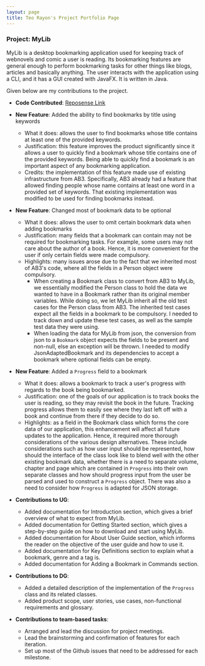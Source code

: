 ```yaml
---
layout: page
title: Teo Rayon's Project Portfolio Page
---
```


### Project: MyLib

MyLib is a desktop bookmarking application used for keeping track of webnovels and comic a user is reading. Its bookmarking features are general enough to perform bookmarking tasks for other things like blogs, articles and basically anything. The user interacts with the application using a CLI, and it has a GUI created with JavaFX. It is written in Java.

Given below are my contributions to the project.
* **Code Contributed**: [Reposense Link](https://nus-cs2103-ay2223s2.github.io/tp-dashboard/?search=CS2103T-T13-4&sort=groupTitle&sortWithin=title&timeframe=commit&mergegroup=&groupSelect=groupByRepos&breakdown=true&checkedFileTypes=docs~functional-code~test-code~other&since=2023-02-17&tabOpen=true&tabType=authorship&tabAuthor=NoyaRoeT&tabRepo=AY2223S2-CS2103T-T13-4%2Ftp%5Bmaster%5D&authorshipIsMergeGroup=false&authorshipFileTypes=docs~functional-code~test-code&authorshipIsBinaryFileTypeChecked=false&authorshipIsIgnoredFilesChecked=false)

* **New Feature**: Added the ability to find bookmarks by title using keywords
  * What it does: allows the user to find bookmarks whose title contains at least one of the provided keywords.
  * Justification: this feature improves the product significantly since it allows a user to quickly find a bookmark whose title contains one of the provided keywords. Being able to quickly find a bookmark is an important aspect of any bookmarking application.
  * Credits: the implementation of this feature made use of existing infrastructure from AB3. Specifically, AB3 already had a feature that allowed finding people whose name contains at least one word in a provided set of keywords. That existing implementation was modified to be used for finding bookmarks instead.

* **New Feature**: Changed most of bookmark data to be optional
  * What it does: allows the user to omit certain bookmark data when adding bookmarks
  * Justification: many fields that a bookmark can contain may not be required for bookmarking tasks. For example, some users may not care about the author of a book. Hence, it is more convenient for the user if only certain fields were made compulsory.
  * Highlights:  many issues arose due to the fact that we inherited most of AB3's code, where all the fields in a Person object were compulsory.
    * When creating a Bookmark class to convert from AB3 to MyLib, we essentially modified the Person class to hold the data we wanted to have in a Bookmark rather than its original member variables. While doing so, we let MyLib inherit all the old test cases for the Person class from AB3. The inherited test cases expect all the fields in a bookmark to be compulsory. I needed to track down and update these test cases, as well as the sample test data they were using. <div style="page-break-after: always;"></div>
    * When loading the data for MyLib from json, the conversion from json to a `Bookmark` object expects the fields to be present and non-null, else an exception will be thrown. I needed to modify JsonAdaptedBookmark and its dependencies to accept a bookmark where optional fields can be empty.

* **New Feature**: Added a `Progress` field to a bookmark
  * What it does: allows a bookmark to track a user's progress with regards to the book being bookmarked.
  * Justification: one of the goals of our application is to track books the user is reading, so they may revisit the book in the future. Tracking progress allows them to easily see where they last left off with a book and continue from there if they decide to do so.
  * Highlights: as a field in the Bookmark class which forms the core data of our application, this enhancement will affect all future updates to the application. Hence, it required more thorough considerations of the various design alternatives. These include considerations such as how user input should be represented, how should the interface of the class look like to blend well with the other existing bookmark data, whether there is a need to separate volume, chapter and page which are contained in `Progress` into their own separate classes and how should progress input from the user be parsed and used to construct a `Progress` object. There was also a need to consider how `Progress` is adapted for JSON storage.

* **Contributions to UG**:
  * Added documentation for Introduction section, which gives a brief overview of what to expect from MyLib.
  * Added documentation for Getting Started section, which gives a step-by-step guide on how to download and start using MyLib.
  * Added documentation for About User Guide section, which informs the reader on the objective of the user guide and how to use it.
  * Added documentation for Key Definitions section to explain what a bookmark, genre and a tag is.
  * Added documentation for Adding a Bookmark in Commands section.

* **Contributions to DG**:
  * Added a detailed description of the implementation of the `Progress` class and its related classes.
  * Added product scope, user stories, use cases, non-functional requirements and glossary.

* **Contributions to team-based tasks**:
  * Arranged and lead the discussion for project meetings.
  * Lead the brainstorming and confirmation of features for each iteration.
  * Set up most of the Github issues that need to be addressed for each milestone.
